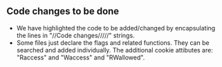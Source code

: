 ## Code changes to be done
- We have highlighted the code to be added/changed by encapsulating the lines in "//Code changes/////" strings.
- Some files just declare the flags and related functions. They can be searched and added individually. The additional cookie attibutes are: "Raccess" and "Waccess" and "RWallowed". 
